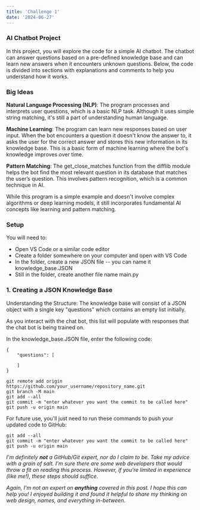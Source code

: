 ```yaml
---
title: 'Challenge 1'
date: '2024-06-27'
---
```


### AI Chatbot Project

In this project, you will explore the code for a simple AI chatbot. The chatbot can answer questions based on a pre-defined knowledge base and can learn new answers when it encounters unknown questions. Below, the code is divided into sections with explanations and comments to help you understand how it works.

### Big Ideas

**Natural Language Processing (NLP)**: The program processes and interprets user questions, which is a basic NLP task. Although it uses simple string matching, it's still a part of understanding human language.

**Machine Learning**: The program can learn new responses based on user input. When the bot encounters a question it doesn't know the answer to, it asks the user for the correct answer and stores this new information in its knowledge base. This is a basic form of machine learning where the bot's knowledge improves over time.

**Pattern Matching**: The get_close_matches function from the difflib module helps the bot find the most relevant question in its database that matches the user’s question. This involves pattern recognition, which is a common technique in AI.

While this program is a simple example and doesn't involve complex algorithms or deep learning models, it still incorporates fundamental AI concepts like learning and pattern matching.

### Setup

You will need to:

- Open VS Code or a similar code editor
- Create a folder somewhere on your computer and open with VS Code
- In the folder, create a new JSON file -- you can name it knowledge_base.JSON
- Still in the folder, create another file name main.py

### 1. Creating a JSON Knowledge Base

Understanding the Structure: The knowledge base will consist of a JSON object with a single key "questions" which contains an empty list initially.

As you interact with the chat bot, this list will populate with responses that the chat bot is being trained on.

In the knowledge_base.JSON file, enter the following code:

    {
        "questions": [
            
        ]
    }

    git remote add origin https://github.com/your_username/repository_name.git
    git branch -M main
    git add --all
    git commit -m "enter whatever you want the commit to be called here"
    git push -u origin main

For future use, you'll just need to run these commands to push your updated code to GitHub:

    git add --all
    git commit -m "enter whatever you want the commit to be called here"
    git push -u origin main

*I'm definitely **not** a GitHub/Git expert, nor do I claim to be. Take my advice with a grain of salt. I'm sure there are some web developers that would throw a fit on reading this process. However, if you're limited in experience (like me!), these steps should suffice*.


*Again, I'm not an expert on **anything** covered in this post. I hope this can help you! I enjoyed building it and found it helpful to share my thinking on web design, names, and everything in-between*.
